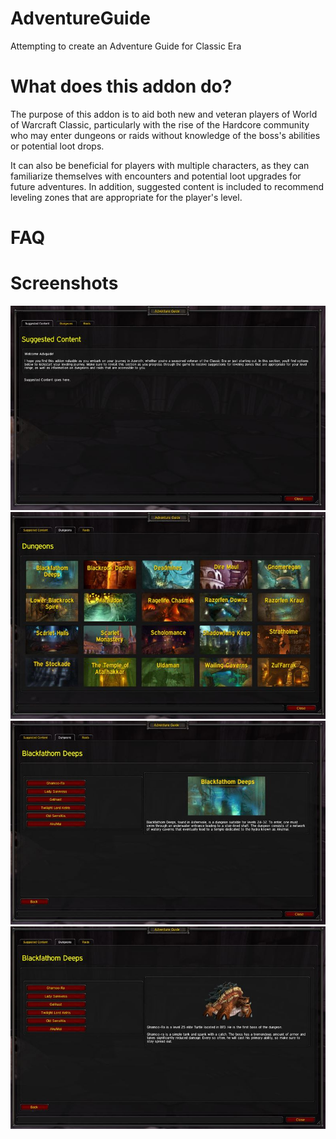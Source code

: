 # AdventureGuide
Attempting to create an Adventure Guide for Classic Era


# What does this addon do?
The purpose of this addon is to aid both new and veteran players of World of Warcraft Classic, particularly with the rise of the Hardcore community who may enter dungeons or raids without knowledge of the boss's abilities or potential loot drops. 

It can also be beneficial for players with multiple characters, as they can familiarize themselves with encounters and potential loot upgrades for future adventures. In addition, suggested content is included to recommend leveling zones that are appropriate for the player's level.

# FAQ

# Screenshots

![Suggested Content](Media/Screenshots/scs1.JPG)
![Dungeons](Media/Screenshots/scs2.JPG)
![DungeonBfd](Media/Screenshots/scs3.JPG)
![BfdBoss](Media/Screenshots/scs4.JPG)